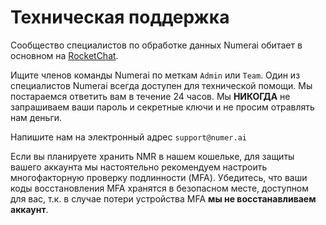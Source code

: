 # Техническая поддержка

Сообщество специалистов по обработке данных Numerai обитает в основном на [RocketChat](https://community.numer.ai/). 

Ищите членов команды Numerai по меткам `Admin` или `Team`. Один из специалистов Numerai всегда доступен для технической помощи. Мы постараемся ответить вам в течение 24 часов. Мы **НИКОГДА** не запрашиваем ваши пароль и секретные ключи и не просим отравлять нам деньги.

Напишите нам на электронный адрес `support@numer.ai` 

Если вы планируете хранить NMR в нашем кошельке, для защиты вашего аккаунта мы настоятельно рекомендуем настроить многофакторную проверку подлинности \(MFA\). Убедитесь, что ваши коды восстановления MFA хранятся в безопасном месте, доступном для вас, т.к. в случае потери устройства MFA **мы не восстанавливаем аккаунт**.

